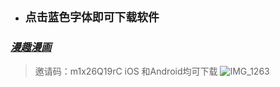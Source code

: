 - ## `点击蓝色字体即可下载软件`

### _**[漫趣漫画](https://share.mqmanhua.com)**_

> 邀请码：m1x26Q19rC
iOS 和Android均可下载
![IMG_1263](https://github.com/user-attachments/assets/53970323-f75c-4686-8ea0-f17a0aaeba74)

